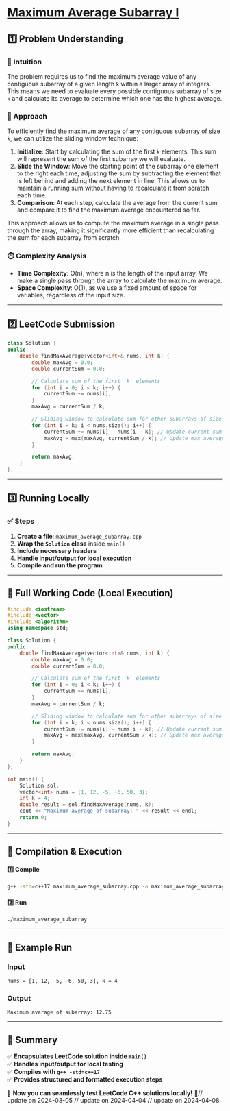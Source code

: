 # **[Maximum Average Subarray I](https://leetcode.com/problems/maximum-average-subarray-i/description/)**  

## **1️⃣ Problem Understanding**  
### **📌 Intuition**  
The problem requires us to find the maximum average value of any contiguous subarray of a given length `k` within a larger array of integers. This means we need to evaluate every possible contiguous subarray of size `k` and calculate its average to determine which one has the highest average. 

### **🚀 Approach**  
To efficiently find the maximum average of any contiguous subarray of size `k`, we can utilize the sliding window technique:
1. **Initialize**: Start by calculating the sum of the first `k` elements. This sum will represent the sum of the first subarray we will evaluate.
2. **Slide the Window**: Move the starting point of the subarray one element to the right each time, adjusting the sum by subtracting the element that is left behind and adding the next element in line. This allows us to maintain a running sum without having to recalculate it from scratch each time.
3. **Comparison**: At each step, calculate the average from the current sum and compare it to find the maximum average encountered so far.

This approach allows us to compute the maximum average in a single pass through the array, making it significantly more efficient than recalculating the sum for each subarray from scratch.

### **⏱️ Complexity Analysis**  
- **Time Complexity**: O(n), where n is the length of the input array. We make a single pass through the array to calculate the maximum average.
- **Space Complexity**: O(1), as we use a fixed amount of space for variables, regardless of the input size.

---  

## **2️⃣ LeetCode Submission**  
```cpp
class Solution {
public:
    double findMaxAverage(vector<int>& nums, int k) {
        double maxAvg = 0.0;
        double currentSum = 0.0;

        // Calculate sum of the first 'k' elements
        for (int i = 0; i < k; i++) {
            currentSum += nums[i];
        }
        maxAvg = currentSum / k;

        // Sliding window to calculate sum for other subarrays of size 'k'
        for (int i = k; i < nums.size(); i++) {
            currentSum += nums[i] - nums[i - k]; // Update current sum
            maxAvg = max(maxAvg, currentSum / k); // Update max average if current is greater
        }

        return maxAvg;
    }
};  
```  

---  

## **3️⃣ Running Locally**  
### **✅ Steps**  
1. **Create a file**: `maximum_average_subarray.cpp`  
2. **Wrap the `Solution` class** inside `main()`  
3. **Include necessary headers**  
4. **Handle input/output for local execution**  
5. **Compile and run the program**  

---  

## **📝 Full Working Code (Local Execution)**  
```cpp
#include <iostream>
#include <vector>
#include <algorithm>
using namespace std;

class Solution {
public:
    double findMaxAverage(vector<int>& nums, int k) {
        double maxAvg = 0.0;
        double currentSum = 0.0;

        // Calculate sum of the first 'k' elements
        for (int i = 0; i < k; i++) {
            currentSum += nums[i];
        }
        maxAvg = currentSum / k;

        // Sliding window to calculate sum for other subarrays of size 'k'
        for (int i = k; i < nums.size(); i++) {
            currentSum += nums[i] - nums[i - k]; // Update current sum
            maxAvg = max(maxAvg, currentSum / k); // Update max average if current is greater
        }

        return maxAvg;
    }
};

int main() {
    Solution sol;
    vector<int> nums = {1, 12, -5, -6, 50, 3};
    int k = 4;
    double result = sol.findMaxAverage(nums, k);
    cout << "Maximum average of subarray: " << result << endl;
    return 0;
}
```  

---  

## **🔧 Compilation & Execution**  
#### **1️⃣ Compile**  
```bash
g++ -std=c++17 maximum_average_subarray.cpp -o maximum_average_subarray
```  

#### **2️⃣ Run**  
```bash
./maximum_average_subarray
```  

---  

## **🎯 Example Run**  
### **Input**  
```
nums = [1, 12, -5, -6, 50, 3], k = 4
```  
### **Output**  
```
Maximum average of subarray: 12.75
```  

---  

## **📌 Summary**  
✅ **Encapsulates LeetCode solution inside `main()`**  
✅ **Handles input/output for local testing**  
✅ **Compiles with `g++ -std=c++17`**  
✅ **Provides structured and formatted execution steps**  

🚀 **Now you can seamlessly test LeetCode C++ solutions locally!** 🚀// update on 2024-03-05
// update on 2024-04-04
// update on 2024-04-08
